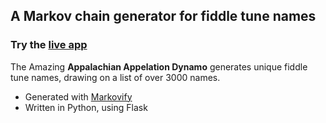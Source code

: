 ## A Markov chain generator for fiddle tune names

### Try the [live app](https://a-a-dynamo.herokuapp.com/)

The Amazing **Appalachian Appelation Dynamo** generates unique fiddle tune names, drawing on a list of over 3000 names.
- Generated with [Markovify](https://github.com/jsvine/markovify)
- Written in Python, using Flask


